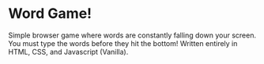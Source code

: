 # Word Game!

Simple browser game where words are constantly falling down your screen. You must type the words before they hit the bottom!
Written entirely in HTML, CSS, and Javascript (Vanilla).


